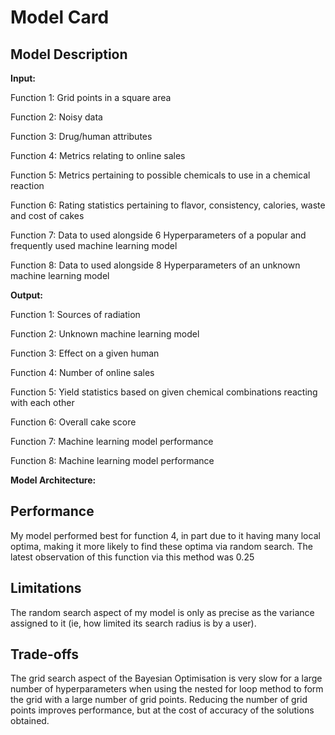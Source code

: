 # Model Card

## Model Description

**Input:**

Function 1: Grid points in a square area

Function 2: Noisy data

Function 3: Drug/human attributes

Function 4: Metrics relating to online sales

Function 5: Metrics pertaining to possible chemicals to use in a chemical reaction

Function 6: Rating statistics pertaining to flavor, consistency, calories, waste and cost of cakes

Function 7: Data to used alongside 6 Hyperparameters of a popular and frequently used machine learning model

Function 8: Data to used alongside 8 Hyperparameters of an unknown machine learning model

**Output:**

Function 1: Sources of radiation

Function 2: Unknown machine learning model

Function 3: Effect on a given human

Function 4: Number of online sales

Function 5: Yield statistics based on given chemical combinations reacting with each other

Function 6: Overall cake score

Function 7: Machine learning model performance

Function 8: Machine learning model performance

**Model Architecture:**

## Performance

My model performed best for function 4, in part due to it having many local optima, making it more likely to find these optima via random search. The latest observation of this function via this method was 0.25

## Limitations

The random search aspect of my model is only as precise as the variance assigned to it (ie, how limited its search radius is by a user).

## Trade-offs

The grid search aspect of the Bayesian Optimisation is very slow for a large number of hyperparameters when using the nested for loop method to form the grid with a large number of grid points. Reducing the number of grid points improves performance, but at the cost of accuracy of the solutions obtained.
